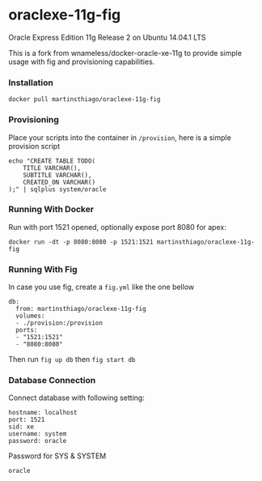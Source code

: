 oraclexe-11g-fig
============================

Oracle Express Edition 11g Release 2 on Ubuntu 14.04.1 LTS

This is a fork from wnameless/docker-oracle-xe-11g to provide simple usage with fig and provisioning capabilities.

### Installation
```
docker pull martinsthiago/oraclexe-11g-fig
```

### Provisioning
Place your scripts into the container in `/provision`, here is a simple provision script

```
echo "CREATE TABLE TODO(
    TITLE VARCHAR(),
    SUBTITLE VARCHAR(),
    CREATED_ON VARCHAR()
);" | sqlplus system/oracle
```

### Running With Docker
Run with port 1521 opened, optionally expose port 8080 for apex:
```
docker run -dt -p 8080:8080 -p 1521:1521 martinsthiago/oraclexe-11g-fig
```

### Running With Fig
In case you use fig, create a `fig.yml` like the one bellow

```
db:
  from: martinsthiago/oraclexe-11g-fig
  volumes:
  - ./provision:/provision
  ports:
  - "1521:1521"
  - "8080:8080"
```

Then run `fig up db` then `fig start db` 

### Database Connection
Connect database with following setting:
```
hostname: localhost
port: 1521
sid: xe
username: system
password: oracle
```

Password for SYS & SYSTEM
```
oracle
```
